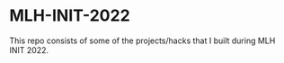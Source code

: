 # MLH-INIT-2022

This repo consists of some of the projects/hacks that I built during MLH INIT 2022.
